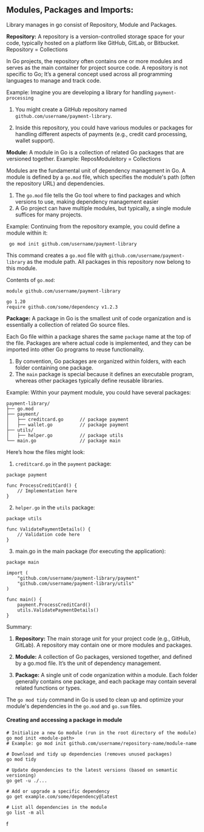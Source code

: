 ## Modules, Packages and Imports:

Library manages in go consist of Repository, Module and Packages.

**Repository:** A repository is a version-controlled storage space for your code, typically hosted on a platform like GitHub, GitLab, or Bitbucket. Repository = Collections<modules>

In Go projects, the repository often contains one or more modules and serves as the main container for project source code. A repository is not specific to Go; It’s a general concept used across all programming languages to manage and track code.

Example: Imagine you are developing a library for handling `payment-processing` 
    
1. You might create a GitHub repository named `github.com/username/payment-library`.

 2. Inside this repository, you could have various modules or packages for handling different aspects of payments (e.g., credit card processing, wallet support).

**Module:** A module in Go is a collection of related Go packages that are versioned together. Example: ReposModuleitory = Collections<Packages>

Modules are the fundamental unit of dependency management in Go. A module is defined by a `go.mod` file, which specifies the module's path (often the repository URL) and dependencies. 
 1. The `go.mod` file tells the Go tool where to find packages and which versions to use, making dependency management easier
 2. A Go project can have multiple modules, but typically, a single module suffices for many projects.
    
Example: Continuing from the repository example, you could define a module within it:

 ``` go mod init github.com/username/payment-library```

This command creates a `go.mod` file with `github.com/username/payment-library` as the module path. All packages in this repository now belong to this module.

Contents of `go.mod`:
```
module github.com/username/payment-library

go 1.20
require github.com/some/dependency v1.2.3

```
**Package:** A package in Go is the smallest unit of code organization and is essentially a collection of related Go source files.

Each Go file within a package shares the same `package` name at the top of the file. Packages are where actual code is implemented, and they can be imported into other Go programs to reuse functionality.

1. By convention, Go packages are organized within folders, with each folder containing one package.
2. The `main` package is special because it defines an executable program, whereas other packages typically define reusable libraries.

Example:
Within your payment module, you could have several packages:
```
payment-library/
├── go.mod
├── payment/
│   ├── creditcard.go      // package payment
│   ├── wallet.go          // package payment
├── utils/
│   ├── helper.go          // package utils
└── main.go                // package main
```
Here’s how the files might look:
1. `creditcard.go` in the `payment` package:
```
package payment

func ProcessCreditCard() {
    // Implementation here
}

```
2. `helper.go` in the `utils` package:
```
package utils

func ValidatePaymentDetails() {
    // Validation code here
}

```
3. main.go in the main package (for executing the application):
```
package main

import (
    "github.com/username/payment-library/payment"
    "github.com/username/payment-library/utils"
)

func main() {
    payment.ProcessCreditCard()
    utils.ValidatePaymentDetails()
}

```

Summary:
1. **Repository:** The main storage unit for your project code (e.g., GitHub, GitLab). A repository may contain one or more modules and packages.

2. **Module:** A collection of Go packages, versioned together, and defined by a go.mod file. It’s the unit of dependency management.

3. **Package:** A single unit of code organization within a module. Each folder generally contains one package, and each package may contain several related functions or types.

The `go mod tidy` command in Go is used to clean up and optimize your module's dependencies in the `go.mod` and `go.sum` files.


#### Creating and accessing a package in module

```
# Initialize a new Go module (run in the root directory of the module)
go mod init <module-path>
# Example: go mod init github.com/username/repository-name/module-name

# Download and tidy up dependencies (removes unused packages)
go mod tidy

# Update dependencies to the latest versions (based on semantic versioning)
go get -u ./...

# Add or upgrade a specific dependency
go get example.com/some/dependency@latest

# List all dependencies in the module
go list -m all
```



f
